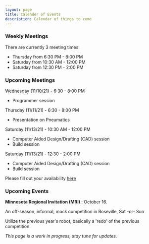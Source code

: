 ```yaml
---
layout: page
title: Calender of Events
description: Calendar of things to come
---
```


### Weekly Meetings
There are currently 3 meeting times:
- Thursday from 6:30 PM - 8:00 PM
- Saturday from 10:30 AM - 12:00 PM
- Saturday from 12:30 PM - 2:00 PM

### Upcoming Meetings
Wednesday (11/10/21) - 6:30 - 8:00 PM
- Programmer session

Thursday (11/11/21) - 6:30 - 8:00 PM
- Presentation on Pneumatics

Saturday (11/13/21) - 10:30 AM - 12:00 PM
- Computer Aided Design/Drafting (CAD) session
- Build session

Saturday (11/13/21) - 12:30 - 2:00 PM
- Computer Aided Design/Drafting (CAD) session
- Build session

Please fill out your availability [here](https://docs.google.com/forms/d/e/1FAIpQLSe_IAz_cyWrrqte9retiTCtdDk-6BKJiKhu8U4oLphkE2KSVw/viewform)

### Upcoming Events
**Minnesota Regional Invitation (MRI)** : October 16.

An off-season, informal, mock competition in Roseville, Sat -or- Sun

Utilize the previous year's robot, basically a 'redo' of the previous competition.

*This page is a work in progress, stay tune for updates.*






